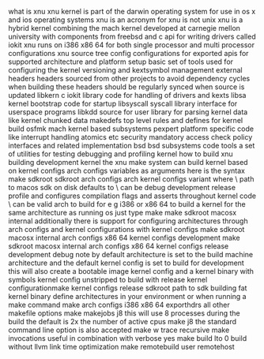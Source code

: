 what is xnu xnu kernel is part of the darwin operating system for use in os x and ios operating systems xnu is an acronym for xnu is not unix xnu is a hybrid kernel combining the mach kernel developed at carnegie mellon university with components from freebsd and c api for writing drivers called iokit xnu runs on i386 x86 64 for both single processor and multi processor configurations xnu source tree config configurations for exported apis for supported architecture and platform setup basic set of tools used for configuring the kernel versioning and kextsymbol management external headers headers sourced from other projects to avoid dependency cycles when building these headers should be regularly synced when source is updated libkern c iokit library code for handling of drivers and kexts libsa kernel bootstrap code for startup libsyscall syscall library interface for userspace programs libkdd source for user library for parsing kernel data like kernel chunked data makedefs top level rules and defines for kernel build osfmk mach kernel based subsystems pexpert platform specific code like interrupt handling atomics etc security mandatory access check policy interfaces and related implementation bsd bsd subsystems code tools a set of utilities for testing debugging and profiling kernel how to build xnu building development kernel the xnu make system can build kernel based on kernel configs arch configs variables as arguments here is the syntax make sdkroot sdkroot arch configs arch kernel configs variant where \ path to macos sdk on disk defaults to \ can be debug development release profile and configures compilation flags and asserts throughout kernel code \ can be valid arch to build for e g i386 or x86 64 to build a kernel for the same architecture as running os just type make make sdkroot macosx internal additionally there is support for configuring architectures through arch configs and kernel configurations with kernel configs make sdkroot macosx internal arch configs x86 64 kernel configs development make sdkroot macosx internal arch configs x86 64 kernel configs release development debug note by default architecture is set to the build machine architecture and the default kernel config is set to build for development this will also create a bootable image kernel config and a kernel binary with symbols kernel config unstripped to build with release kernel configurationmake kernel configs release sdkroot path to sdk building fat kernel binary define architectures in your environment or when running a make command make arch configs i386 x86 64 exporthdrs all other makefile options make makejobs j8 this will use 8 processes during the build the default is 2x the number of active cpus make j8 the standard command line option is also accepted make w trace recursive make invocations useful in combination with verbose yes make build lto 0 build without llvm link time optimization make remotebuild user remotehost perform build on remote host make build json compilation database 1 build clang json compilation database the xnu build system can optionally output color formatted build output to enable this you can either set the xnu logcolors environment variable to y or you can pass logcolors y to the make command debug information formats by default a dwarf debug information repository is created during the install phase this is a bundle named kernel development \ dsym to select the older stabs debug information format where debug information is embedded in the kernel development unstripped image set the build stabs environment variable export build stabs 1 make building kernelcaches to test the xnu kernel you need to build a kernelcache that links the kexts and kernel together into a single bootable image to build a kernelcache you can use the following mechanisms using automatic kernelcache generation with kextd the kextd daemon keeps watching for changing in system library extensions directory so you can setup new kernel as cp build obj development x86 64 kernel development system library kernels touch system library extensions ps e grep kextd manually invoking kextcache to build new kernelcache kextcache q z a x86 64 l n c var tmp kernelcache test k var tmp kernel test system library extensions running kernelcache on target machine the development kernel and iboot supports configuring boot arguments so that we can safely boot into test kernel and if things go wrong safely fall back to previously used kernelcache following are the steps to get such a setup create kernel cache using the kextcache command as kernelcache test copy exiting boot configurations to alternate file cp library preferences systemconfiguration com apple boot plist next boot plist update the kernelcache and boot args for your setup plutil insert kernel cache string kernelcache test next boot plist plutil replace kernel flags string debug 0x144 v kernelsuffix test next boot plist copy the new config to library preferences systemconfiguration cp next boot plist library preferences systemconfiguration boot plist bless the volume with new configs sudo n bless mount setboot nextonly options config boot the nextonly flag specifies that use the boot plist configs only for one boot so if the kernel panics you can easily power reboot and recover back to original kernel creating tags and cscope set up your build environment and from the top directory run make tags this will build ctags and etags on a case sensitive volume only ctags on case insensitive make tags this will build etags make cscope this will build cscope database coding styles reindenting files source files can be reindented using clang format setup in clang format xnu follows a variant of webkit style for source code formatting please refer to format styles at webkit website further options about style options is available at clang docs note clang format binary may not be part of base installation it can be compiled from llvm clang sources and is reachable in path from the top directory run make reindent reindent all source files using clang format how to install a new header file from xnu to install iokit headers see additional comments in iokit iokit makefile xnu installs header files at the following locations a dstroot system library frameworks kernel framework headers b dstroot system library frameworks kernel framework privateheaders c dstroot usr include d dstroot system library frameworks system framework privateheaders kernel framework is used by kernel extensions \ the system framework and usr include are used by user level applications \ the header files in frameworks privateheaders are only available for apple internal development the directory containing the header file should have a makefile that creates the list of files that should be installed at different locations if you are adding first header file in a directory you will need to create makefile similar to xnu bsd sys makefile add your header file to the correct file list depending on where you want to install it the default locations where the header files are installed from each file list are a datafiles to make header file available in user level dstroot usr include b private datafiles to make header file available to apple internal in user level dstroot system library frameworks system framework privateheaders c kernelfiles to make header file available in kernel level dstroot system library frameworks kernel framework headers dstroot system library frameworks kernel framework privateheaders d private kernelfiles to make header file available to apple internal for kernel extensions dstroot system library frameworks kernel framework privateheaders the makefile combines the file lists mentioned above into different install lists which are used by build system to install the header files if the install list that you are interested does not exist create it by adding the appropriate file lists the default install lists its member file lists and their default location are described below a install mi list installs header file to a location that is available to everyone in user level locations dstroot usr include definition install mi list datafiles b install mi lcl list installs header file to a location that is available for apple internal in user level locations dstroot system library frameworks system framework privateheaders definition install mi lcl list private datafiles c install kf mi list installs header file to location that is available to everyone for kernel extensions locations dstroot system library frameworks kernel framework headers definition install kf mi list kernelfiles d install kf mi lcl list installs header file to location that is available for apple internal for kernel extensions locations dstroot system library frameworks kernel framework privateheaders definition install kf mi lcl list kernelfiles private kernelfiles e export mi list exports header file to all of xnu bsd osfmk etc for compilation only does not install anything into the sdk definition export mi list kernelfiles private kernelfiles if you want to install the header file in a sub directory of the paths described in 1 specify the directory name using two variables install mi dir and export mi dir as follows install mi dir dirname export mi dir dirname a single header file can exist at different locations using the steps mentioned above however it might not be desirable to make all the code in the header file available at all the locations for example you want to export a function only to kernel level but not user level you can use c languages pre processor directive ifdef endif ifndef to control the text generated before a header file is installed the kernel only includes the code if the conditional macro is true and strips out code for false conditions from the header file some pre defined macros and their descriptions are a private if true code is available to all of the xnu kernel and is not available in kernel extensions and user level header files the header files installed in all the paths described above in 1 will not have code enclosed within this macro b kernel private if true code is available to all of the xnu kernel and apple internal kernel extensions c bsd kernel private if true code is available to the xnu bsd part of the kernel and is not available to rest of the kernel kernel extensions and user level header files the header files installed in all the paths described above in 1 will not have code enclosed within this macro d kernel if true code is available only in kernel and kernel extensions and is not available in user level header files only the header files installed in following paths will have the code dstroot system library frameworks kernel framework headers dstroot system library frameworks kernel framework privateheaders you should check testing the kernel for details how to add a new syscall testing the kernel xnu kernel has multiple mechanisms for testing assertions the development and debug kernel configs are compiled with assertions enabled this allows developers to easily test invariants and conditions xnu power on self tests xnupost the xnupost config allows for building the kernel with basic set of test functions that are run before first user space process is launched since xnu is hybrid between mach and bsd we have two locations where tests can be added xnu osfmk tests for testing mach based kernel structures and apis bsd tests for testing bsd interfaces please follow the documentation at osfmk tests readme md user level tests the tools tests directory holds all the tests that verify syscalls and other features of the xnu kernel the make target xnu tests can be used to build all the tests supported make rc projectname xnu tests sdkroot path to sdk these tests are individual programs that can be run from terminal and report tests status by means of std posix exit codes 0 success and or stdout please read detailed documentation in tools tests unit tests readme md kernel data descriptors xnu uses different data formats for passing data in its api the most standard way is using syscall arguments but for complex data it often relies of sending memory saved by c structs this packaged data transport mechanism is fragile and leads to broken interfaces between user space programs and kernel apis libkdd directory holds user space library that can parse custom data provided by the same version of kernel the kernel chunked data format is described in detail at libkdd readme md debugging the kernel the xnu kernel supports debugging with a remote kernel debugging protocol kdp please refer documentation at technical note by default the kernel is setup to reboot on a panic to debug a live kernel the kdp server is setup to listen for udp connections over ethernet for machines without ethernet port this behavior can be altered with use of kernel boot args following are some common options debug 0x144 setups debug variables to start kdp debugserver on panic v print kernel logs on screen by default xnu only shows grey screen with boot art kdp match name en1 override default port selection for kdp supported for ethernet thunderbolt and serial debugging to debug a paniced kernel use llvm debugger lldb along with unstripped symbol rich kernel binary sh lldb kernel development unstripped and then you can connect to paniced machine with kdp remote ip addr or gdb remote hostip port commands each kernel is packaged with kernel specific debug scripts as part of the build process for security reasons these special commands and scripts do not get loaded automatically when lldb is connected to machine please add the following setting to your lldbinit if you wish to always load these macros settings set target load script from symbol file true the tools lldbmacros directory contains the source for each of these commands please follow the readme md for detailed explanation of commands and their usage